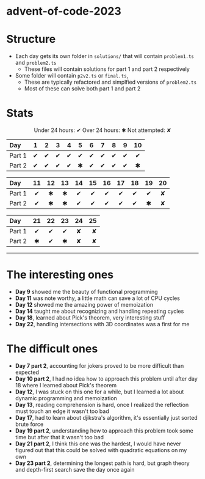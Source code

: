 # advent-of-code-2023

# Structure
- Each day gets its own folder in `solutions/` that will contain `problem1.ts` and `problem2.ts`
    - These files will contain solutions for part 1 and part 2 respectively
- Some folder will contain `p2v2.ts` or `final.ts`, 
    - These are typically refactored and simplfied versions of `problem2.ts`
    - Most of these can solve both part 1 and part 2

# Stats
<center>

Under 24 hours: ✔ 
Over 24 hours: ✱ 
Not attempted:  ✘ 

| Day    |  1  |  2  |  3  |  4  |  5  |  6  |  7  |  8  |  9  | 10  |
| :---   | :-: | :-: | :-: | :-: | :-: | :-: | :-: | :-: | :-: | :-: |
| Part 1 |  ✔  |  ✔  |  ✔  |  ✔  |  ✔  |  ✔  |  ✔  |  ✔  |  ✔  |  ✔  |
| Part 2 |  ✔  |  ✔  |  ✔  |  ✔  |  ✱  |  ✔  |  ✔  |  ✔  |  ✔  |  ✱  |

| Day    | 11  | 12  | 13  | 14  | 15  | 16  | 17  | 18  | 19  | 20  |
| :---   | :-: | :-: | :-: | :-: | :-: | :-: | :-: | :-: | :-: | :-: |
| Part 1 |  ✔  |  ✱  |  ✱  |  ✔  |  ✔  |  ✔  |  ✔  |  ✔  |  ✔  |  ✘  |
| Part 2 |  ✔  |  ✱  |  ✱  |  ✔  |  ✔  |  ✔  |  ✔  |  ✔  |  ✱  |  ✘  |

| Day    | 21  | 22  | 23  | 24  | 25  |
| :---   | :-: | :-: | :-: | :-: |  -: |
| Part 1 |  ✔  |  ✔  |  ✔  |  ✘  |  ✘  |
| Part 2 |  ✱  |  ✔  |  ✱  |  ✘  |  ✘  |

<hr>

</center>

# The interesting ones
- __Day 9__ showed me the beauty of functional programming
- __Day 11__ was note worthy, a little math can save a lot of CPU cycles
- __Day 12__ showed me the amazing power of memoization
- __Day 14__ taught me about recognizing and handling repeating cycles
- __Day 18__, learned about Pick's theorem, very interesting stuff
- __Day 22__, handling intersections with 3D coordinates was a first for me

# The difficult ones
- __Day 7 part 2__, accounting for jokers proved to be more difficult than expected
- __Day 10 part 2__, I had no idea how to approach this problem until after day 18 where I learned about Pick's theorem
- __Day 12__, I was stuck on this one for a while, but I learned a lot about dynamic programming and memoization
- __Day 13__, reading comprehension is hard, once I realized the reflection must touch an edge it wasn't too bad 
- __Day 17__, had to learn about djikstra's algorithm, it's essentially just sorted brute force
- __Day 19 part 2__, understanding how to approach this problem took some time but after that it wasn't too bad
- __Day 21 part 2__, I think this one was the hardest, I would have never figured out that this could be solved with quadratic equations on my own
- __Day 23 part 2__, determining the longest path is hard, but graph theory and depth-first search save the day once again
